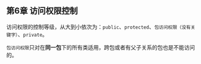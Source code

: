 ## 第6章 访问权限控制
访问权限的控制等级，从大到小依次为：`public`、`protected`、`包访问权限（没有关键字）`、`private`。

`包访问权限`只对在**同一包**下的所有类适用，跨包或者有父子关系的包也是不能访问的。
